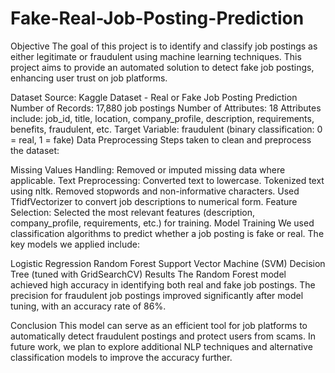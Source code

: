# Fake-Real-Job-Posting-Prediction
Objective
The goal of this project is to identify and classify job postings as either legitimate or fraudulent using machine learning techniques. This project aims to provide an automated solution to detect fake job postings, enhancing user trust on job platforms.

Dataset
Source: Kaggle Dataset - Real or Fake Job Posting Prediction
Number of Records: 17,880 job postings
Number of Attributes: 18
Attributes include: job_id, title, location, company_profile, description, requirements, benefits, fraudulent, etc.
Target Variable: fraudulent (binary classification: 0 = real, 1 = fake)
Data Preprocessing
Steps taken to clean and preprocess the dataset:

Missing Values Handling: Removed or imputed missing data where applicable.
Text Preprocessing:
Converted text to lowercase.
Tokenized text using nltk.
Removed stopwords and non-informative characters.
Used TfidfVectorizer to convert job descriptions to numerical form.
Feature Selection: Selected the most relevant features (description, company_profile, requirements, etc.) for training.
Model Training
We used classification algorithms to predict whether a job posting is fake or real. The key models we applied include:

Logistic Regression
Random Forest
Support Vector Machine (SVM)
Decision Tree (tuned with GridSearchCV)
Results
The Random Forest model achieved high accuracy in identifying both real and fake job postings. The precision for fraudulent job postings improved significantly after model tuning, with an accuracy rate of 86%.

Conclusion
This model can serve as an efficient tool for job platforms to automatically detect fraudulent postings and protect users from scams. In future work, we plan to explore additional NLP techniques and alternative classification models to improve the accuracy further.

